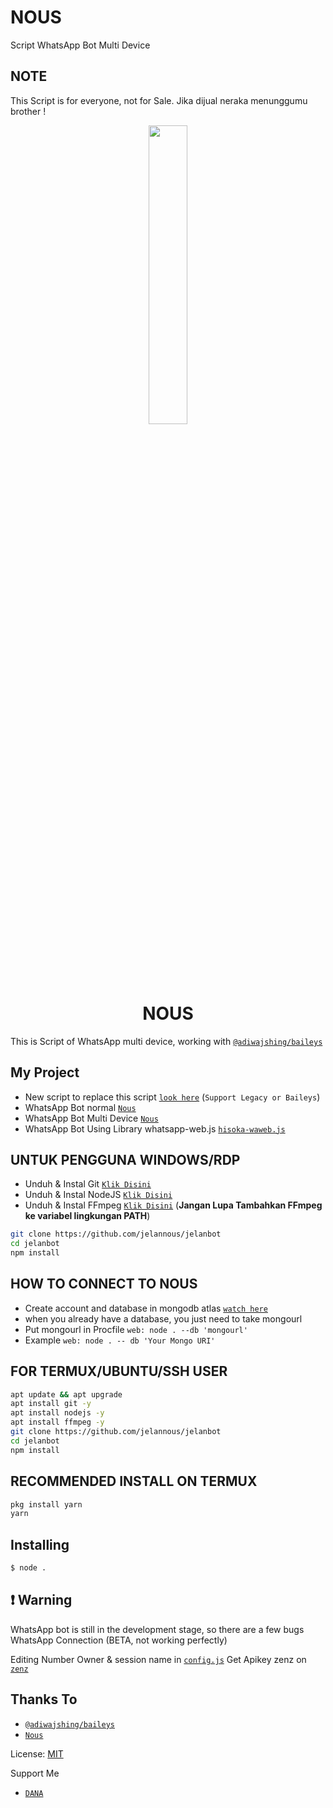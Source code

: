 # NOUS
Script WhatsApp Bot Multi Device

## NOTE
This Script is for everyone, not for Sale. Jika dijual neraka menunggumu brother !

<p align="center">
	<img src="https://telegra.ph/file/588b327d1098951bc7d8e.jpg" width="35%" style="margin-left: auto;margin-right: auto;display: block;">
</p>
<h1 align="center">NOUS</h1>

This is Script of WhatsApp multi device, working with [`@adiwajshing/baileys`](https://github.com/adiwajshing/baileys)

## My Project
* New script to replace this script [`look here`](https://github.com/jelannous/jelanbot) (`Support Legacy or Baileys`)
* WhatsApp Bot normal [`Nous`](https://github.com/jelannous/jelanbot)
* WhatsApp Bot Multi Device [`Nous`](https://github.com/jelannous/jelanbot)
* WhatsApp Bot Using Library whatsapp-web.js [`hisoka-waweb.js`](https://github.com/jelannous/jelanbot-waweb.js/)


## UNTUK PENGGUNA WINDOWS/RDP

* Unduh & Instal Git [`Klik Disini`](https://git-scm.com/downloads)
* Unduh & Instal NodeJS [`Klik Disini`](https://nodejs.org/en/download)
* Unduh & Instal FFmpeg [`Klik Disini`](https://ffmpeg.org/download.html) (**Jangan Lupa Tambahkan FFmpeg ke variabel lingkungan PATH**)


```bash
git clone https://github.com/jelannous/jelanbot
cd jelanbot
npm install
```

## HOW TO CONNECT TO NOUS

* Create account and database in mongodb atlas [`watch here`](https://github.com/jelannous)
* when you already have a database, you just need to take mongourl
* Put mongourl in Procfile `web: node . --db 'mongourl'`
* Example `web: node . -- db 'Your Mongo URI'`



## FOR TERMUX/UBUNTU/SSH USER

```bash
apt update && apt upgrade
apt install git -y
apt install nodejs -y
apt install ffmpeg -y
git clone https://github.com/jelannous/jelanbot
cd jelanbot
npm install
```

## RECOMMENDED INSTALL ON TERMUX

```bash
pkg install yarn
yarn
```

## Installing
```bash
$ node .
```

## ❗ Warning
WhatsApp bot is still in the development stage, so there are a few bugs
WhatsApp Connection (BETA, not working perfectly)

Editing Number Owner & session name in [`config.js`](https://github.com/jelannous/jelanbot/blob/master/config.js)
Get Apikey zenz on [`zenz`](https://zenzapi.xyz/pricing)


## Thanks To
* [`@adiwajshing/baileys`](https://github.com/adiwajshing/baileys)
* [`Nous`](https://github.com/jelannous)

License: [MIT](https://en.wikipedia.org/wiki/MIT_License)

Support Me
* [`DANA`](085808595821)
